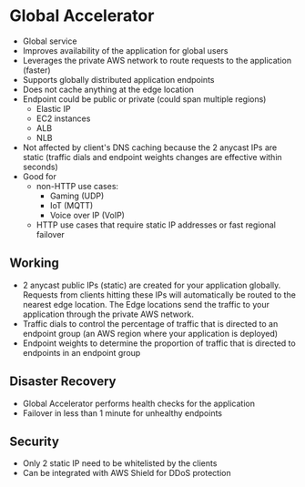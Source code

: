 # Global Accelerator
- Global service
- Improves availability of the application for global users
- Leverages the private AWS network to route requests to the application (faster)
- Supports globally distributed application endpoints
- Does not cache anything at the edge location
- Endpoint could be public or private (could span multiple regions)
  - Elastic IP
  - EC2 instances
  - ALB 
  - NLB
- Not affected by client's DNS caching because the 2 anycast IPs are static (traffic dials and endpoint weights changes are effective within seconds)
- Good for
  - non-HTTP use cases:
    - Gaming (UDP)
    - IoT (MQTT)
    - Voice over IP (VoIP)
  - HTTP use cases that require static IP addresses or fast regional failover

## Working
- 2 anycast public IPs (static) are created for your application globally. Requests from clients hitting these IPs will automatically be routed to the nearest edge location. The Edge locations send the traffic to your application through the private AWS network.
- Traffic dials to control the percentage of traffic that is directed to an endpoint group (an AWS region where your application is deployed)
- Endpoint weights to determine the proportion of traffic that is directed to endpoints in an endpoint group

## Disaster Recovery
- Global Accelerator performs health checks for the application
- Failover in less than 1 minute for unhealthy endpoints

## Security
- Only 2 static IP need to be whitelisted by the clients
- Can be integrated with AWS Shield for DDoS protection
